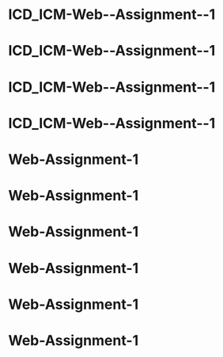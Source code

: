 # ICD_ICM-Web--Assignment--1
# ICD_ICM-Web--Assignment--1
# ICD_ICM-Web--Assignment--1
# ICD_ICM-Web--Assignment--1
# Web-Assignment-1
# Web-Assignment-1
# Web-Assignment-1
# Web-Assignment-1
# Web-Assignment-1
# Web-Assignment-1

